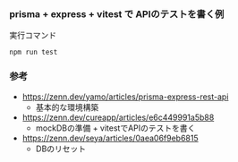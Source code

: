### prisma + express + vitest で APIのテストを書く例

実行コマンド

```
npm run test
```

### 参考

- https://zenn.dev/yamo/articles/prisma-express-rest-api
  - 基本的な環境構築
- https://zenn.dev/cureapp/articles/e6c449991a5b88
  - mockDBの準備 + vitestでAPIのテストを書く
- https://zenn.dev/seya/articles/0aea06f9eb6815
  - DBのリセット
